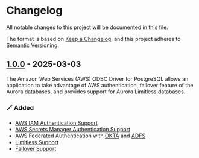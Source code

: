 # Changelog
All notable changes to this project will be documented in this file.

The format is based on [Keep a Changelog](https://keepachangelog.com/en/1.0.0/), and this project adheres to [Semantic Versioning](https://semver.org/#semantic-versioning-200).

## [1.0.0] - 2025-03-03
The Amazon Web Services (AWS) ODBC Driver for PostgreSQL allows an application to take advantage of AWS authentication, failover feature of the Aurora databases, and provides support for Aurora Limitless databases.


### :magic_wand: Added
- [AWS IAM Authentication Support](docs/using-the-aws-driver/authentication/authentication.md#iam-authentication)
- [AWS Secrets Manager Authentication Support](https://github.com/aws/aws-pgsql-odbc/blob/main/docs/using-the-aws-driver/authentication/authentication.md#secret-manager-authentication)
- AWS Federated Authentication with [OKTA](https://github.com/aws/aws-pgsql-odbc/blob/main/docs/using-the-aws-driver/authentication/authentication.md#okta-authentication) and [ADFS](https://github.com/aws/aws-pgsql-odbc/blob/main/docs/using-the-aws-driver/authentication/authentication.md#adfs-authentication)
- [Limitless Support](https://github.com/aws/aws-pgsql-odbc/blob/main/docs/using-the-aws-driver/limitless/limitless.md)
- [Failover Support](https://github.com/aws/aws-pgsql-odbc/blob/main/docs/using-the-aws-driver/failover/failover.md)

[1.0.0]: https://github.com/awslabs/aws-pgsql-odbc/releases/tag/1.0.0
